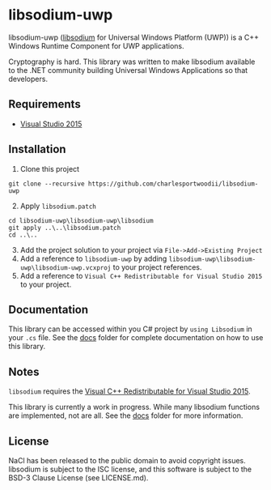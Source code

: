 # libsodium-uwp

libsodium-uwp ([libsodium](https://github.com/jedisct1/libsodium) for Universal Windows Platform (UWP)) is a C++ Windows Runtime Component for UWP applications.

Cryptography is hard. This library was written to make libsodium available to the .NET community building Universal Windows Applications so that developers.

## Requirements

- [Visual Studio 2015](https://www.visualstudio.com/vs/)

## Installation

1. Clone this project
```
git clone --recursive https://github.com/charlesportwoodii/libsodium-uwp
```
2. Apply `libsodium.patch`
```
cd libsodium-uwp\libsodium-uwp\libsodium
git apply ..\..\libsodium.patch
cd ..\..
```
3. Add the project solution to your project via `File->Add->Existing Project`
4. Add a reference to `libsodium-uwp` by adding `libsodium-uwp\libsodium-uwp\libsodium-uwp.vcxproj` to your project references.
5. Add a reference to `Visual C++ Redistributable for Visual Studio 2015` to your project.

## Documentation
This library can be accessed within you C# project by `using Libsodium` in your `.cs` file. See the [docs](docs/) folder for complete documentation on how to use this library.

## Notes

`libsodium` requires the [Visual C++ Redistributable for Visual Studio 2015](https://www.microsoft.com/en-us/download/details.aspx?id=48145).

This library is currently a work in progress. While many libsodium functions are implemented, not are all. See the [docs](docs/) folder for more information.

## License

NaCl has been released to the public domain to avoid copyright issues. libsodium is subject to the ISC license, and this software is subject to the BSD-3 Clause License (see LICENSE.md).
